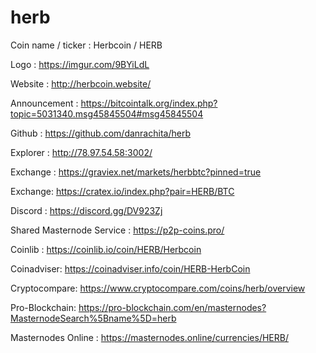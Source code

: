 # herb

Coin name / ticker : Herbcoin / HERB

Logo : https://imgur.com/9BYiLdL

Website : http://herbcoin.website/

Announcement : https://bitcointalk.org/index.php?topic=5031340.msg45845504#msg45845504

Github : https://github.com/danrachita/herb

Explorer : http://78.97.54.58:3002/

Exchange : https://graviex.net/markets/herbbtc?pinned=true

Exchange: https://cratex.io/index.php?pair=HERB/BTC

Discord : https://discord.gg/DV923Zj

Shared Masternode Service : https://p2p-coins.pro/

Coinlib : https://coinlib.io/coin/HERB/Herbcoin

Coinadviser: https://coinadviser.info/coin/HERB-HerbCoin

Cryptocompare: https://www.cryptocompare.com/coins/herb/overview

Pro-Blockchain: https://pro-blockchain.com/en/masternodes?MasternodeSearch%5Bname%5D=herb

Masternodes Online : https://masternodes.online/currencies/HERB/
